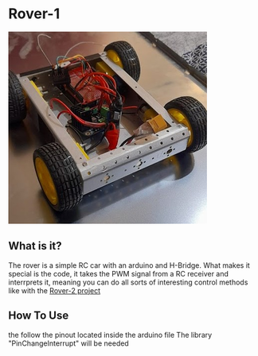# Rover-1
![](/images/orthographicView.jpg "Rover-v1")

## What is it?
The rover is a simple RC car with an arduino and H-Bridge. What makes it special is the code, it takes the PWM signal from a RC receiver and interrprets it, meaning you can do all sorts of interesting control methods like with the [Rover-2 project](https://github.com/GR3Y-SCALE/Rover-2)

## How To Use
the follow the pinout located inside the arduino file
The library "PinChangeInterrupt" will be needed

